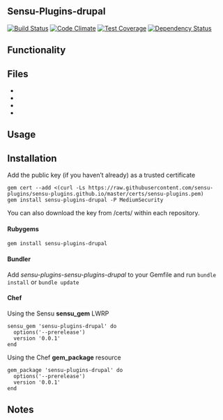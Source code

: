 ## Sensu-Plugins-drupal

[![Build Status](https://travis-ci.org/sensu-plugins/sensu-plugins-drupal.svg?branch=master)](https://travis-ci.org/sensu-plugins/sensu-plugins-drupal)
[![Code Climate](https://codeclimate.com/github/sensu-plugins/sensu-plugins-drupal/badges/gpa.svg)](https://codeclimate.com/github/sensu-plugins/sensu-plugins-drupal)
[![Test Coverage](https://codeclimate.com/github/sensu-plugins/sensu-plugins-drupal/badges/coverage.svg)](https://codeclimate.com/github/sensu-plugins/sensu-plugins-drupal)
[![Dependency Status](https://gemnasium.com/sensu-plugins/sensu-plugins-drupal.svg)](https://gemnasium.com/sensu-plugins/sensu-plugins-drupal)

## Functionality

## Files
 *
 *
 *
 *

## Usage

## Installation

Add the public key (if you haven’t already) as a trusted certificate

```
gem cert --add <(curl -Ls https://raw.githubusercontent.com/sensu-plugins/sensu-plugins.github.io/master/certs/sensu-plugins.pem)
gem install sensu-plugins-drupal -P MediumSecurity
```

You can also download the key from /certs/ within each repository.

#### Rubygems

`gem install sensu-plugins-drupal`

#### Bundler

Add *sensu-plugins-sensu-plugins-drupal* to your Gemfile and run `bundle install` or `bundle update`

#### Chef

Using the Sensu **sensu_gem** LWRP
```
sensu_gem 'sensu-plugins-drupal' do
  options('--prerelease')
  version '0.0.1'
end
```

Using the Chef **gem_package** resource
```
gem_package 'sensu-plugins-drupal' do
  options('--prerelease')
  version '0.0.1'
end
```

## Notes
